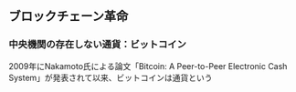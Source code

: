 ## ブロックチェーン革命

### 中央機関の存在しない通貨：ビットコイン

2009年にNakamoto氏による論文「Bitcoin: A Peer-to-Peer Electronic Cash System」が発表されて以来、ビットコインは通貨という
